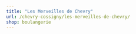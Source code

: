 ```yaml
---
title: "Les Merveilles de Chevry"
url: /chevry-cossigny/les-merveilles-de-chevry/
shop: boulangerie
---
```

